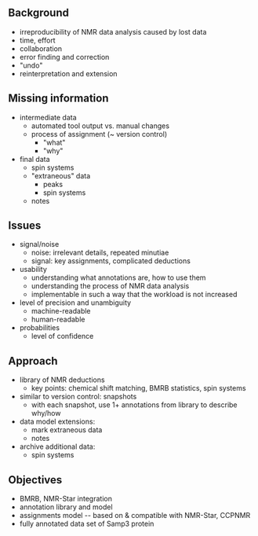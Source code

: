 ## Background

 - irreproducibility of NMR data analysis caused by lost data
 - time, effort
 - collaboration
 - error finding and correction
 - "undo"
 - reinterpretation and extension

## Missing information

 - intermediate data
   * automated tool output vs. manual changes
   * process of assignment (~ version control)
     - "what"
     - "why"
 - final data
   * spin systems
   * "extraneous" data
     - peaks
     - spin systems
   * notes

## Issues

 - signal/noise
   * noise: irrelevant details, repeated minutiae
   * signal: key assignments, complicated deductions
 - usability
   * understanding what annotations are, how to use them
   * understanding the process of NMR data analysis
   * implementable in such a way that the workload is not increased
 - level of precision and unambiguity
   * machine-readable
   * human-readable
 - probabilities
   * level of confidence

## Approach

 - library of NMR deductions
   * key points: chemical shift matching, 
     BMRB statistics, spin systems
 - similar to version control: snapshots
   * with each snapshot, use 1+ annotations from library to describe why/how
 - data model extensions:
   * mark extraneous data
   * notes
 - archive additional data:
   * spin systems

## Objectives

 - BMRB, NMR-Star integration
 - annotation library and model
 - assignments model -- based on & compatible with NMR-Star, CCPNMR
 - fully annotated data set of Samp3 protein

